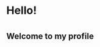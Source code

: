 <!--<h1 align="center"><img src="/header.png" alt="Error?"></h1>
<h2 align="center"><a href="https://git.io/typing-svg"><img src="https://readme-typing-svg.herokuapp.com?font=Yanone+Kaffeesatz&weight=700&size=50&duration=550&pause=1000&color=000000&background=FFFFFF&center=true&vCenter=true&random=false&width=500&height=100&lines=C%23%2C+C%2B%2B%2C+Java+dev;Criticism+%3D+improvement" alt="Typing SVG" /></a></h2> -->
<h1>Hello!<h1>
<h2>Welcome to my profile<h2>

<!--START_SECTION:waka-->
<!--END_SECTION:waka-->

<!--
**slepming/slepming** is a ✨ _special_ ✨ repository because its `README.md` (this file) appears on your GitHub profile.

Here are some ideas to get you started:

- 🔭 I’m currently working on ...
- 🌱 I’m currently learning ...
- 👯 I’m looking to collaborate on ...
- 🤔 I’m looking for help with ...
- 💬 Ask me about ...
- 📫 How to reach me: ...
- 😄 Pronouns: ...
- ⚡ Fun fact: ...
-->
